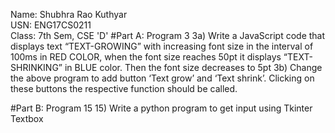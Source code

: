 Name: Shubhra Rao Kuthyar <br />
USN: ENG17CS0211 <br />
Class: 7th Sem, CSE 'D'
#Part A: Program 3
3a) Write a JavaScript code that displays text “TEXT-GROWING” with increasing font size in the interval of 100ms in RED COLOR, when the font size reaches 50pt it displays “TEXT-SHRINKING” in BLUE color. Then the font size decreases to 5pt 
3b) Change the above program to add button ‘Text grow’ and ‘Text shrink’. Clicking on these buttons the respective function should be called.

#Part B: Program 15
15) Write a python program to get input using Tkinter Textbox

